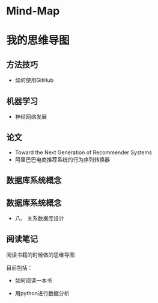 # Mind-Map

# 我的思维导图

## 方法技巧
- 如何使用GitHub

## 机器学习
- 神经网络发展

## 论文
- Toward the Next Generation of Recommender Systems
- 阿里巴巴电商推荐系统的行为序列转换器
## 数据库系统概念

## 数据库系统概念
- 八、 关系数据库设计


## 阅读笔记

阅读书籍的时候做的思维导图

目前包括：
- 如何阅读一本书

- 用python进行数据分析




